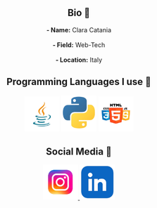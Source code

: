 
<div align="center">

## Bio 🧸
**- Name:** Clara Catania  </br>  
**- Field:** Web-Tech  </br>  
**- Location:** Italy  </br>  

## Programming Languages I use 👾
<img src="java_logo.jpeg" alt="Java" width="80">  
<img src="python_icon.jpeg" alt="Python" width="80">  
<img src="css_html_js_logo.jpeg" alt="CSS, HTML, JS" width="80">  

## Social Media 📱
<a href="https://www.instagram.com/clara.catania_">
<img src="insta_logo.jpeg" alt="Instagram" width="80">
</a>  
<a href="https://www.linkedin.com/in/clara-catania-885856267/">
  <img src="linkedin_logo.jpeg" alt="LinkedIn" width="80">
</a>  
</div>
